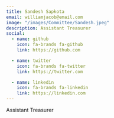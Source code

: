 ```yaml
---
title: Sandesh Sapkota
email: williamjacob@email.com
image: "/images/Committee/Sandesh.jpeg"
description: Assistant Treasurer
social:
  - name: github
    icon: fa-brands fa-github
    link: https://github.com

  - name: twitter
    icon: fa-brands fa-twitter
    link: https://twitter.com

  - name: linkedin
    icon: fa-brands fa-linkedin
    link: https://linkedin.com
---
```

Assistant Treasurer
